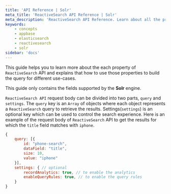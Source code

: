 ```yaml
---
title: 'API Reference | Solr'
meta_title: 'ReactiveSearch API Reference | Solr'
meta_description: 'ReactiveSearch API Reference. Learn about all the props and how to use them for Solr.'
keywords:
    - concepts
    - appbase
    - elasticsearch
    - reactivesearch
    - solr
sidebar: 'docs'
---
```


This guide helps you to learn more about the each property of `ReactiveSearch` API and explains that how to use those properties to build the query for different use-cases.

This guide only contains the fields supported by the **Solr** engine.

`ReactiveSearch API` request body can be divided into two parts, `query` and `settings`. The `query` key is an `Array` of objects where each object represents a `ReactiveSearch` query to retrieve the results. Settings(`settings`) is an optional key which can be used to control the search experience. Here is an example of the request body of `ReactiveSearch` API to get the results for which the `title` field matches with `iphone`.

```js
{
    query: [{
        id: "phone-search",
        dataField: "title",
        size: 10,
        value: "iphone"
    }],
    settings: { // optional
        recordAnalytics: true, // to enable the analytics
        enableQueryRules: true, // to enable the query rules
    }
}
```